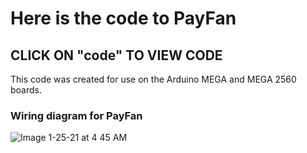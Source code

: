 # Here is the code to PayFan
## CLICK ON "code" TO VIEW CODE

This code was created for use on the Arduino MEGA and MEGA 2560 boards.
### Wiring diagram for PayFan

![Image 1-25-21 at 4 45 AM](https://user-images.githubusercontent.com/71460438/105662760-74bdd480-5ec8-11eb-9907-00cef94e0477.jpeg)

